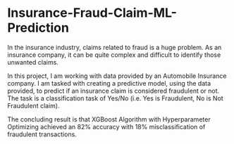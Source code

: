 # Insurance-Fraud-Claim-ML-Prediction
In the insurance industry, claims related to fraud is a huge problem. As an insurance company, it can be quite complex and difficult to identify those unwanted claims.

In this project, I am working with data provided by an Automobile Insurance company. I am tasked with creating a predictive model, using the data provided, to predict if an insurance claim is considered fraudulent or not. The task is a classification task of Yes/No (i.e. Yes is Fraudulent, No is Not Fraudulent claim).   

The concluding result is that XGBoost Algorithm with Hyperparameter Optimizing achieved an 82% accuracy with 18% misclassification of fraudulent transactions. 
